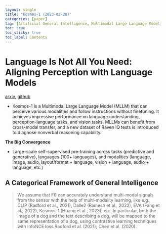 ```yaml
---
layout: single
title: "Kosmos-1 (2023-02-28)"
categories: [paper]
tag: [Artificial General Intelligence, Multimodal Large Language Model, Zero-shot Learning, Few-shot Learning, Cross-modal Transfer]
toc: true
toc_sticky: true
toc_label: Contents
---
```


# Language Is Not All You Need: Aligning Perception with Language Models
[arxiv](https://arxiv.org/pdf/2302.14045.pdf), [github](https://github.com/microsoft/unilm#llm--mllm-multimodal-llm)
- Kosmos-1 is a Multimodal Large Language Model (MLLM) that can perceive various modalities and follow instructions without finetuning. It achieves impressive performance on language understanding, perception-language tasks, and vision tasks. MLLMs can benefit from cross-modal transfer, and a new dataset of Raven IQ tests is introduced to diagnose nonverbal reasoning capability.

**The Big Convergence**
- Large-scale self-supervised pre-training across tasks (predictive and generative), languages (100+ languages), and modalities (language, image, audio, layout/format + language, vision + language, audio + language, etc.)

## A Categorical Framework of General Intelligence

> We assume that Fθ can accurately understand multi-modal signals from the sensor with the help of multi-modality learning, like e.g., CLIP (Radford et al., 2021), Dalle2 (Ramesh et al., 2022), EVA (Fang et al., 2022), Kosmos-1 (Huang et al., 2023), etc. In particular, both the image of a dog and the text describing a dog, will be mapped to the same representation of a dog, using contrastive learning techniques with InfoNCE loss Radford et al. (2021); Chen et al. (2020).


